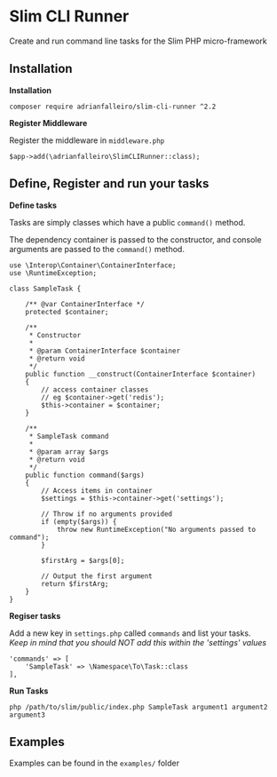 # Slim CLI Runner

Create and run command line tasks for the Slim PHP micro-framework

## Installation

**Installation**

`composer require adrianfalleiro/slim-cli-runner ^2.2`

**Register Middleware**

Register the middleware in `middleware.php`

```
$app->add(\adrianfalleiro\SlimCLIRunner::class);
```

## Define, Register and run your tasks

**Define tasks**

Tasks are simply classes which have a public `command()` method. 

The dependency container is passed to the constructor, and console arguments are passed to the `command()` method.

```
use \Interop\Container\ContainerInterface;
use \RuntimeException;

class SampleTask {

    /** @var ContainerInterface */
    protected $container;

    /** 
     * Constructor
     *
     * @param ContainerInterface $container
     * @return void
     */
    public function __construct(ContainerInterface $container)
    {
        // access container classes
        // eg $container->get('redis');
        $this->container = $container;
    }

    /** 
     * SampleTask command
     * 
     * @param array $args
     * @return void
     */
    public function command($args)
    {
        // Access items in container
        $settings = $this->container->get('settings');
        
        // Throw if no arguments provided
        if (empty($args)) {
            throw new RuntimeException("No arguments passed to command");
        }

        $firstArg = $args[0];

        // Output the first argument
        return $firstArg;
    }
}
```

**Regiser tasks**

Add a new key in `settings.php` called `commands` and list your tasks.  
_Keep in mind that you should NOT add this within the 'settings' values_

```
'commands' => [
    'SampleTask' => \Namespace\To\Task::class
],
```

**Run Tasks**

`php /path/to/slim/public/index.php SampleTask argument1 argument2 argument3`

## Examples

Examples can be found in the `examples/` folder
